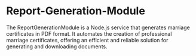 # Report-Generation-Module
The ReportGenerationModule is a Node.js service that generates marriage certificates in PDF format. It automates the creation of professional marriage certificates, offering an efficient and reliable solution for generating and downloading documents.
